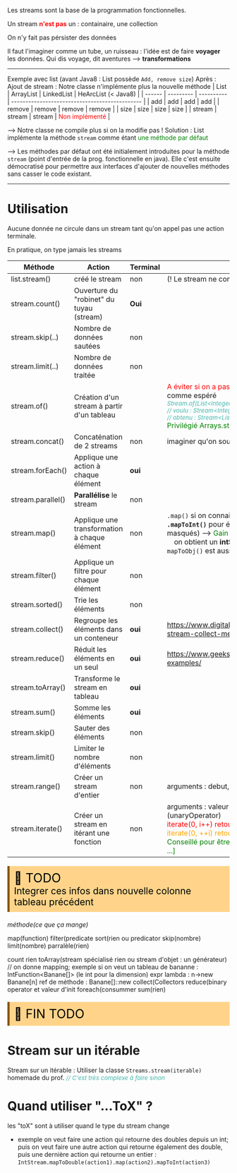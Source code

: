 Les streams sont la base de la programmation fonctionnelles.

Un stream **<span style="color: red">n'est pas</span>** un : containaire, une collection

On n'y fait pas pérsister des données

Il faut l'imaginer comme un tube, un ruisseau : l'idée est de faire **voyager** les données. Qui dis voyage, dit aventures --> **transformations**

---------

Exemple avec list (avant Java8 : List possède `Add, remove size`)
Après : Ajout de stream : Notre classe n'implémente plus la nouvelle méthode
| List   | ArrayList | LinkedList | HeArcList (< Java8)                            |
| ------ | --------- | ---------- | ---------------------------------------------- |
| add    | add       | add        | add                                            |
| remove | remove    | remove     | remove                                         |
| size   | size      | size       | size                                           |
| stream | stream    | stream     | <span style="color: red">Non implémenté</span> |

--> Notre classe ne compile plus si on la modifie pas !
Solution : List implémente la méthode `stream` comme étant <span style="color: green">une méthode par défaut</span>

--> Les méthodes par défaut ont été initialement introduites pour la méthode `stream` (point d'entrée de la prog. fonctionnelle en java). Elle c'est ensuite démocratisé pour permettre aux interfaces d'ajouter de nouvelles méthodes sans casser le code existant.

-----

# Utilisation

Aucune donnée ne circule dans un stream tant qu'on appel pas une action terminale.

En pratique, on type jamais les streams

| Méthode           | Action                                       | Terminal | Remarque                                                                                                                                                                                                                                                                                                                                                                   |
| ----------------- | -------------------------------------------- | -------- | -------------------------------------------------------------------------------------------------------------------------------------------------------------------------------------------------------------------------------------------------------------------------------------------------------------------------------------------------------------------------- |
| list.stream()     | créé le stream                               | non      | (! Le stream ne contient rien !)                                                                                                                                                                                                                                                                                                                                           |
| stream.count()    | Ouverture du "robinet" du tuyau (stream)     | **Oui**  |
| stream.skip(..)   | Nombre de données sautées                    | non      |
| stream.limit(..)  | Nombre de données traitée                    | non      |
| stream.of()       | Création d'un stream à partir d'un tableau   |          | <span style="color: red">A éviter si on a pas l'habitude</span> ! ne fonctionne pas comme espéré<br><span style="color: #46b7ae; font-style: italic; font-size: 0.85rem">Stream.of(List\<Integer>)<br>// voulu  : Stream\<Integer><br>// obtenu : Stream<List\<Integer>></span><br><span style="color: green">Privilégié Arrays.stream</span> pour les tableau par exemple |
| stream.concat()   | Concaténation de 2 streams                   | non      | imaginer qu'on soude 3 tubes pour en faire un seul                                                                                                                                                                                                                                                                                                                         |
| stream.forEach()  | Applique une action à chaque élément         | **oui**  |
| stream.parallel() | **Parallélise** le stream                    | non      |
| stream.map()      | Applique une transformation à chaque élément | non      | `.map()` si on connait le type (exemple int) --> Utiliser **`.mapToInt()`** pour éviter les wrappers (même s'ils sont masqués) --> <span style="color: green">Gain de performance d'environ *10 !</span><br>&emsp;on obtient un **intStream**<br>`mapToObj()` est aussi un type existant                                                                                   |
| stream.filter()   | Applique un filtre pour chaque élément       | non      |
| stream.sorted()   | Trie les éléments                            | non      |
| stream.collect()  | Regroupe les éléments dans un conteneur      | **oui**  | https://www.digitalocean.com/community/tutorials/java-stream-collect-method-examples                                                                                                                                                                                                                                                                                       |
| stream.reduce()   | Réduit les éléments en un seul               | **oui**  | https://www.geeksforgeeks.org/stream-reduce-java-examples/                                                                                                                                                                                                                                                                                                                 |
| stream.toArray()  | Transforme le stream en tableau              | **oui**  |
| stream.sum()      | Somme les éléments                           | **oui**  |
| stream.skip()     | Sauter des éléments                          | non      |
| stream.limit()    | Limiter le nombre d'éléments                 | non      |
| stream.range()    | Créer un stream d'entier                     | non      | arguments : debut, fin (non compris)                                                                                                                                                                                                                                                                                                                                       |
| stream.iterate()  | Créer un stream en itérant une fonction      | non      | arguments : valeur de départ, fonction d'itération (unaryOperator)<br><span style="color: red">iterate(0, i++) retournerais [0, 0, 0, ...]</span><br><span style="color: orange">iterate(0, ++i) retourne [0, 1, 2, ...]</span><br><span style="color: green">Conseillé pour être sur : iterate(0, i+1) retourne [0, 1, 2, ...]</span>                                     |

<!-- #region TODO BLOCK --> 
<div style="margin: 20px auto; padding: 10px; background-color: #ffd48a; border-left: 5px solid #8a5700;color: black; font-size: 2em">
<span> 📝 </span>TODO<br>
<span style="font-size: 0.75em">
Integrer ces infos dans nouvelle colonne tableau précédent
</span></div>

<!-- #endregion TODO BLOCK -->


*méthode(ce que ça mange)*

map(function)
filter(predicate
sort(rien ou predicator
skip(nombre)
limit(nombre)
parralèle(rien)

count rien
toArray(stream spécialisé rien ou stream d'objet : un générateur) // on donne mapping; exemple si on veut un tableau de bananne : IntFunction<Banane[]> (le int pour la dimension)
    expr lambda : n->new Banane[n]
    ref de méthode : Banane[]::new
collect(Collectors
reduce(binary operator et valeur d'init
foreach(consummer
sum(rien)
<!-- #region TODO BLOCK --> 
<div style="margin: 20px auto; padding: 10px; background-color: #ffd48a; border-left: 5px solid #8a5700;color: black; font-size: 2em">
<span> 📝 </span>FIN TODO<br>
</div>

<!-- #endregion TODO BLOCK -->


# Stream sur un itérable
Stream sur un itérable : Utiliser la classe `Streams.stream(iterable)` homemade du prof. <span style="color: #46b7ae; font-style: italic; font-size: 0.85rem">// C'est très complexe à faire sinon</span> 


# Quand utiliser "...ToX" ?
les "toX" sont à utiliser quand le type du stream change
 - exemple on veut faire une action qui retourne des doubles depuis un int; puis on veut faire une autre action qui retourne également des double, puis une dernière action qui retourne un entier : `IntStream.mapToDouble(action1).map(action2).mapToInt(action3)`

